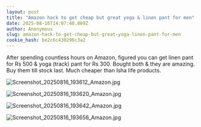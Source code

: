 ```yaml
---
layout: post
title: "Amazon hack to get cheap but great yoga & linen pant for men"
date: 2025-08-16T14:07:40.809Z
author: Anonymous
slug: amazon-hack-to-get-cheap-but-great-yoga-linen-pant-for-men
cookie_hash: be2c6c430296c3a2
---
```


After spending countless hours on Amazon, figured you can get linen pant for Rs 500 & yoga (track) pant for Rs 300. Bought both & they are amazing. Buy them till stock last. Much cheaper than Isha life products.


![Screenshot_20250816_193612_Amazon.jpg](https://github.com/whatsupisha/iyc/blob/master/_posts/2025-08-16-amazon-hack-to-get-cheap-but-great-yoga-linen-pant-for-men/Screenshot_20250816_193612_Amazon.jpg?raw=true)

![Screenshot_20250816_193620_Amazon.jpg](https://github.com/whatsupisha/iyc/blob/master/_posts/2025-08-16-amazon-hack-to-get-cheap-but-great-yoga-linen-pant-for-men/Screenshot_20250816_193620_Amazon.jpg?raw=true)

![Screenshot_20250816_193642_Amazon.jpg](https://github.com/whatsupisha/iyc/blob/master/_posts/2025-08-16-amazon-hack-to-get-cheap-but-great-yoga-linen-pant-for-men/Screenshot_20250816_193642_Amazon.jpg?raw=true)

![Screenshot_20250816_193656_Amazon.jpg](https://github.com/whatsupisha/iyc/blob/master/_posts/2025-08-16-amazon-hack-to-get-cheap-but-great-yoga-linen-pant-for-men/Screenshot_20250816_193656_Amazon.jpg?raw=true)
